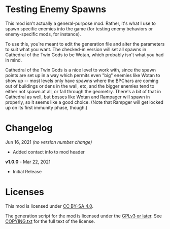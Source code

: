 Testing Enemy Spawns
====================

This mod isn't actually a general-purpose mod.  Rather, it's what I use to spawn
specific enemies into the game (for testing enemy behaviors or enemy-specific
mods, for instance).

To use this, you're meant to edit the generation file and alter the parameters to
suit what you want.  The checked-in version will set all spawns in Cathedral of the
Twin Gods to be Wotan, which probably isn't what you had in mind.

Cathedral of the Twin Gods is a nice level to work with, since the spawn points
are set up in a way which permits even "big" enemies like Wotan to show up -- most
levels only have spawns where the BPChars are coming out of buildings or dens in
the wall, etc, and the bigger enemies tend to either not spawn at all, or fall
through the geometry.  There's a bit of that in Cathedral as well, but bosses like
Wotan and Rampager will spawn in properly, so it seems like a good choice.  (Note
that Rampger will get locked up on its first immunity phase, though.)

Changelog
=========

Jun 16, 2021 *(no version number change)*
 * Added contact info to mod header

**v1.0.0** - Mar 22, 2021
 * Initial Release
 
Licenses
========

This mod is licensed under [CC BY-SA 4.0](https://creativecommons.org/licenses/by-sa/4.0/).

The generation script for the mod is licensed under the
[GPLv3 or later](https://www.gnu.org/licenses/quick-guide-gplv3.html).
See [COPYING.txt](../../COPYING.txt) for the full text of the license.

